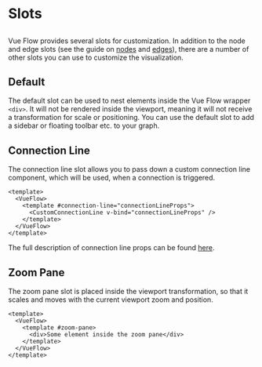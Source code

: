 # Slots

##

Vue Flow provides several slots for customization.
In addition to the node and edge slots (see the guide on [nodes](/guide/node) and [edges](/guide/edge)),
there are a number of other slots you can use to customize the visualization.

## Default

The default slot can be used to nest elements inside the Vue Flow wrapper `<div>`.
It will not be rendered inside the viewport, meaning it will not receive a transformation for scale or positioning.
You can use the default slot to add a sidebar or floating toolbar etc. to your graph.

## Connection Line

The connection line slot allows you to pass down a custom connection line component, which will be used, when a connection
is triggered.

```vue
<template>
  <VueFlow>
    <template #connection-line="connectionLineProps">
      <CustomConnectionLine v-bind="connectionLineProps" />
    </template>
  </VueFlow>
</template>
```

The full description of connection line props can be found [here](/typedocs/interfaces/ConnectionLineProps).

## Zoom Pane

The zoom pane slot is placed inside the viewport transformation, so that it scales and moves with the current viewport zoom and position.

```vue
<template>
  <VueFlow>
    <template #zoom-pane>
      <div>Some element inside the zoom pane</div>
    </template>
  </VueFlow>
</template>
```
